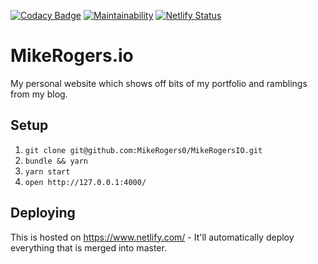 [![Codacy Badge](https://api.codacy.com/project/badge/Grade/df7d23ccf98c47179b1eec1d72568785)](https://app.codacy.com/app/MikeRogers0/MikeRogersIO?utm_source=github.com&utm_medium=referral&utm_content=MikeRogers0/MikeRogersIO&utm_campaign=Badge_Grade_Dashboard)
[![Maintainability](https://api.codeclimate.com/v1/badges/6f1ddb38ace46bf6ff07/maintainability)](https://codeclimate.com/github/MikeRogers0/MikeRogersIO/maintainability)
[![Netlify Status](https://api.netlify.com/api/v1/badges/bc2d5d84-4f62-4255-ae1f-7d7ff445ed3b/deploy-status)](https://app.netlify.com/sites/mikerogers-io/deploys)

# MikeRogers.io

My personal website which shows off bits of my portfolio and ramblings from my blog.

## Setup

1. `git clone git@github.com:MikeRogers0/MikeRogersIO.git`
2. `bundle && yarn`
3. `yarn start`
4. `open http://127.0.0.1:4000/`

## Deploying

This is hosted on https://www.netlify.com/ - It'll automatically deploy everything that is merged into master.
